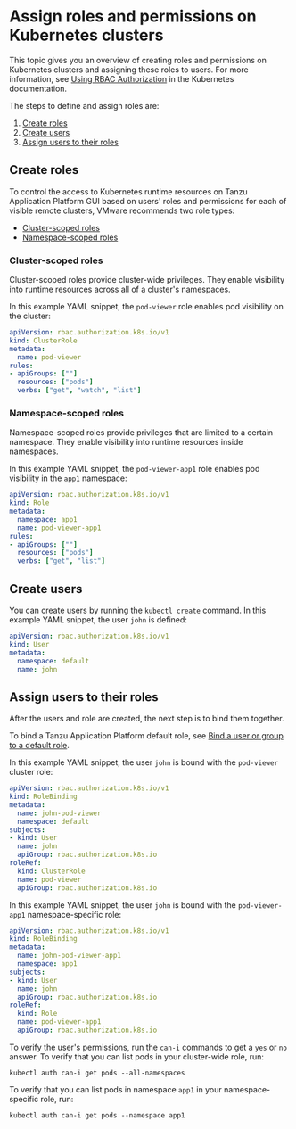 # Assign roles and permissions on Kubernetes clusters

This topic gives you an overview of creating roles and permissions on Kubernetes clusters and
assigning these roles to users. For more information, see
[Using RBAC Authorization](https://kubernetes.io/docs/reference/access-authn-authz/rbac/)
in the Kubernetes documentation.

The steps to define and assign roles are:

1. [Create roles](#create-roles)
2. [Create users](#create-users)
3. [Assign users to their roles](#assign-users-to-roles)

## <a id="create-roles"></a> Create roles

To control the access to Kubernetes runtime resources on Tanzu Application Platform GUI based on users'
roles and permissions for each of visible remote clusters, VMware recommends two role types:

- [Cluster-scoped roles](#cluster-scoped-roles)
- [Namespace-scoped roles](#namespace-scoped-roles)

### <a id="cluster-scoped-roles"></a> Cluster-scoped roles

Cluster-scoped roles provide cluster-wide privileges. They enable visibility into runtime resources
across all of a cluster's namespaces.

In this example YAML snippet, the `pod-viewer` role enables pod visibility on the cluster:

```yaml
apiVersion: rbac.authorization.k8s.io/v1
kind: ClusterRole
metadata:
  name: pod-viewer
rules:
- apiGroups: [""]
  resources: ["pods"]
  verbs: ["get", "watch", "list"]
```

### <a id="namespace-scoped-roles"></a> Namespace-scoped roles

Namespace-scoped roles provide privileges that are limited to a certain namespace. They enable
visibility into runtime resources inside namespaces.

In this example YAML snippet, the `pod-viewer-app1` role enables pod visibility in the `app1` namespace:

```yaml
apiVersion: rbac.authorization.k8s.io/v1
kind: Role
metadata:
  namespace: app1
  name: pod-viewer-app1
rules:
- apiGroups: [""]
  resources: ["pods"]
  verbs: ["get", "list"]
```

## <a id="create-users"></a> Create users

You can create users by running the `kubectl create` command.
In this example YAML snippet, the user `john` is defined:

```yaml
apiVersion: rbac.authorization.k8s.io/v1
kind: User
metadata:
  namespace: default
  name: john
```

## <a id="assign-users-to-roles"></a> Assign users to their roles

After the users and role are created, the next step is to bind them together.

To bind a Tanzu Application Platform default role, see
[Bind a user or group to a default role](../../authn-authz/binding.html).

In this example YAML snippet, the user `john` is bound with the `pod-viewer` cluster role:

```yaml
apiVersion: rbac.authorization.k8s.io/v1
kind: RoleBinding
metadata:
  name: john-pod-viewer
  namespace: default
subjects:
- kind: User
  name: john
  apiGroup: rbac.authorization.k8s.io
roleRef:
  kind: ClusterRole
  name: pod-viewer
  apiGroup: rbac.authorization.k8s.io
```

In this example YAML snippet, the user `john` is bound with the `pod-viewer-app1` namespace-specific
role:

```yaml
apiVersion: rbac.authorization.k8s.io/v1
kind: RoleBinding
metadata:
  name: john-pod-viewer-app1
  namespace: app1
subjects:
- kind: User
  name: john
  apiGroup: rbac.authorization.k8s.io
roleRef:
  kind: Role
  name: pod-viewer-app1
  apiGroup: rbac.authorization.k8s.io
```

To verify the user's permissions, run the `can-i` commands to get a `yes` or `no` answer.
To verify that you can list pods in your cluster-wide role, run:

```console
kubectl auth can-i get pods --all-namespaces
```

To verify that you can list pods in namespace `app1` in your namespace-specific role, run:

```console
kubectl auth can-i get pods --namespace app1
```
